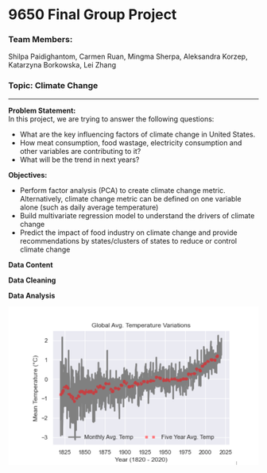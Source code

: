 
# 9650 Final Group Project

### Team Members: 
Shilpa Paidighantom, Carmen Ruan, Mingma Sherpa, 
Aleksandra Korzep, Katarzyna Borkowska, Lei Zhang
### Topic: Climate Change
---
**Problem Statement:**\
In this project, we are trying to answer the following questions:
* What are the key influencing factors of climate change in United States.
* How meat consumption, food wastage, electricity consumption and other variables are contributing to it?
* What will be the trend in next years?

**Objectives:**
* Perform factor analysis (PCA) to create climate change metric. Alternatively, climate change metric can be defined on one variable alone (such as daily average temperature)
* Build multivariate regression model to understand the drivers of climate change 
* Predict the impact of food industry on climate change and provide recommendations by states/clusters of states to reduce or control climate change 

**Data Content**


**Data Cleaning**

**Data Analysis**




![global avg](img/image1.png)

